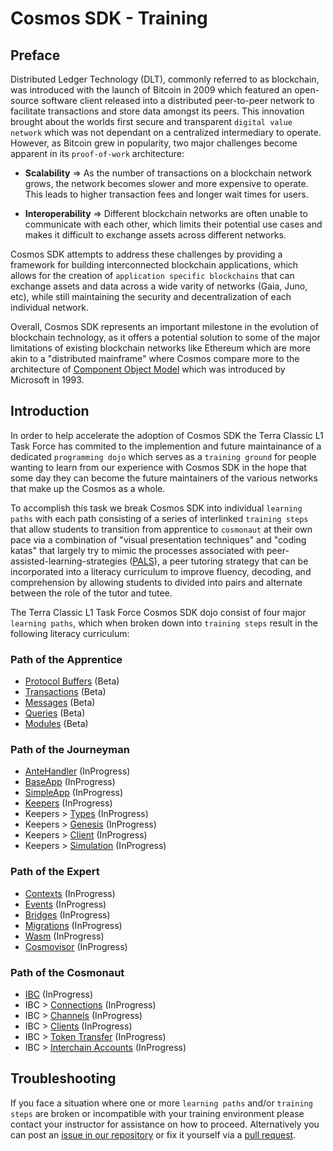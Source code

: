 # Cosmos SDK - Training

## Preface

Distributed Ledger Technology (DLT), commonly referred to as blockchain, was introduced with the launch of Bitcoin in 2009 which featured an open-source software client released into a distributed peer-to-peer network to facilitate transactions and store data amongst its peers. This innovation brought about the worlds first secure and transparent `digital value network` which was not dependant on a centralized intermediary to operate. However, as Bitcoin grew in popularity, two major challenges become apparent in its `proof-of-work` architecture:

- **Scalability** => As the number of transactions on a blockchain network grows, the network becomes slower and more expensive to operate. This leads to higher transaction fees and longer wait times for users.

- **Interoperability** => Different blockchain networks are often unable to communicate with each other, which limits their potential use cases and makes it difficult to exchange assets across different networks.

Cosmos SDK attempts to address these challenges by providing a framework for building interconnected blockchain applications, which allows for the creation of `application specific blockchains` that can exchange assets and data across a wide varity of networks (Gaia, Juno, etc), while still maintaining the security and decentralization of each individual network.

Overall, Cosmos SDK represents an important milestone in the evolution of blockchain technology, as it offers a potential solution to some of the major limitations of existing blockchain networks like Ethereum which are more akin to a "distributed mainframe" where Cosmos compare more to the architecture of [Component Object Model](https://en.wikipedia.org/wiki/Component_Object_Model) which was introduced by Microsoft in 1993.

## Introduction

In order to help accelerate the adoption of Cosmos SDK the Terra Classic L1 Task Force has commited to the implemention and future maintainance of a dedicated `programming dojo` which serves as a `training ground` for people wanting to learn from our experience with Cosmos SDK in the hope that some day they can become the future maintainers of the various networks that make up the Cosmos as a whole.

To accomplish this task we break Cosmos SDK into individual `learning paths` with each path consisting of a series of interlinked `training steps` that allow students to transition from apprentice to `cosmonaut` at their own pace via a combination of "visual presentation techniques" and "coding katas" that largely try to mimic the processes associated with peer-assisted-learning-strategies ([PALS](https://ies.ed.gov/ncee/wwc/docs/interventionReports/wwc_pals_013112.pdf)), a peer tutoring strategy that can be incorporated into a literacy curriculum to improve fluency, decoding, and comprehension by allowing students to divided into pairs and alternate between the role of the tutor and tutee.

The Terra Classic L1 Task Force Cosmos SDK dojo consist of four major `learning paths`, which when broken down into `training steps` result in the following literacy curriculum:

### Path of the Apprentice

- [Protocol Buffers](https://github.com/classic-terra/dojo/tree/main/workshops/cosmos-sdk/apprentice/katas/1/kata) (Beta)
- [Transactions](https://github.com/classic-terra/dojo/tree/main/workshops/cosmos-sdk/apprentice/katas/2/kata) (Beta)
- [Messages](https://github.com/classic-terra/dojo/tree/main/workshops/cosmos-sdk/apprentice/katas/3/kata) (Beta)
- [Queries](https://github.com/classic-terra/dojo/tree/main/workshops/cosmos-sdk/apprentice/katas/4/kata) (Beta)
- [Modules](https://github.com/classic-terra/dojo/tree/main/workshops/cosmos-sdk/apprentice/katas/5/kata) (Beta)

### Path of the Journeyman

- [AnteHandler](https://github.com/classic-terra/dojo/tree/main/workshops/cosmos-sdk/journeyman/katas/1/kata) (InProgress)
- [BaseApp](https://github.com/classic-terra/dojo/tree/main/workshops/cosmos-sdk/journeyman/katas/2/kata) (InProgress)
- [SimpleApp](https://github.com/classic-terra/dojo/tree/main/workshops/cosmos-sdk/journeyman/katas/3/kata) (InProgress)
- [Keepers](https://github.com/classic-terra/dojo/tree/main/workshops/cosmos-sdk/journeyman/katas/4/kata) (InProgress)
- Keepers > [Types](https://github.com/classic-terra/dojo/tree/main/workshops/cosmos-sdk/journeyman/katas/5/kata) (InProgress)
- Keepers > [Genesis](https://github.com/classic-terra/dojo/tree/main/workshops/cosmos-sdk/journeyman/katas/6/kata) (InProgress)
- Keepers > [Client](https://github.com/classic-terra/dojo/tree/main/workshops/cosmos-sdk/journeyman/katas/7/kata) (InProgress)
- Keepers > [Simulation](https://github.com/classic-terra/dojo/tree/main/workshops/cosmos-sdk/journeyman/katas/8/kata) (InProgress)

### Path of the Expert

- [Contexts](https://github.com/classic-terra/dojo/tree/main/workshops/cosmos-sdk/expert/katas/1/kata) (InProgress)
- [Events](https://github.com/classic-terra/dojo/tree/main/workshops/cosmos-sdk/expert/katas/2/kata) (InProgress)
- [Bridges](https://github.com/classic-terra/dojo/tree/main/workshops/cosmos-sdk/expert/katas/3/kata) (InProgress)
- [Migrations](https://github.com/classic-terra/dojo/tree/main/workshops/cosmos-sdk/expert/katas/4/kata) (InProgress)
- [Wasm](https://github.com/classic-terra/dojo/tree/main/workshops/cosmos-sdk/expert/katas/5/kata) (InProgress)
- [Cosmovisor](https://github.com/classic-terra/dojo/tree/main/workshops/cosmos-sdk/expert/katas/6/kata) (InProgress)

### Path of the Cosmonaut

- [IBC](https://github.com/classic-terra/dojo/tree/main/workshops/cosmos-sdk/cosmonaut/katas/1/kata) (InProgress)
- IBC > [Connections](https://github.com/classic-terra/dojo/tree/main/workshops/cosmos-sdk/cosmonaut/katas/2/kata) (InProgress)
- IBC > [Channels](https://github.com/classic-terra/dojo/tree/main/workshops/cosmos-sdk/cosmonaut/katas/3/kata) (InProgress)
- IBC > [Clients](https://github.com/classic-terra/dojo/tree/main/workshops/cosmos-sdk/cosmonaut/katas/4/kata) (InProgress)
- IBC > [Token Transfer](https://github.com/classic-terra/dojo/tree/main/workshops/cosmos-sdk/cosmonaut/katas/5/kata) (InProgress)
- IBC > [Interchain Accounts](https://github.com/classic-terra/dojo/tree/main/workshops/cosmos-sdk/cosmonaut/katas/6/kata) (InProgress)

## Troubleshooting

If you face a situation where one or more `learning paths` and/or `training steps` are broken or incompatible with your training environment please contact your instructor for assistance on how to proceed. Alternatively you can post an [issue in our repository](https://github.com/classic-terra/dojo/issues) or fix it yourself via a [pull request](https://github.com/classic-terra/dojo/pulls).
